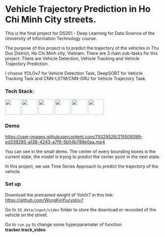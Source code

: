 # Vehicle Trajectory Prediction in Ho Chi Minh City streets.

This is the final project for DS201 - Deep Learning for Data Science of the University of Information Technology course.

The purpose of this project is to predict the trajectory of the vehicles in Thu Duc District, Ho Chi Minh city, Vietnam. There are 3 main sub-tasks for this project. 
There are Vehicle Detection, Vehicle Tracking and Vehicle Trajectory Prediction.

I choose YOLOv7 for Vehicle Detection Task, DeepSORT for Vehicle Tracking Task and CNN-LSTM/CNN-GRU for Vehicle Trajectory Task.

### Tech Stack:
<p>
<img src="https://cdn.jsdelivr.net/gh/devicons/devicon/icons/pytorch/pytorch-original.svg" height="50px" width="50px"/>
<img src="https://cdn.jsdelivr.net/gh/devicons/devicon/icons/tensorflow/tensorflow-original.svg" height="50px" width="50px" />
<img src="https://cdn.jsdelivr.net/gh/devicons/devicon/icons/python/python-original.svg" height="50px" width="50px" />
<img src="https://cdn.jsdelivr.net/gh/devicons/devicon/icons/opencv/opencv-original.svg"  height="50px" width="50px"/>
<img src="https://cdn.jsdelivr.net/gh/devicons/devicon/icons/vscode/vscode-original.svg" height="50px" width="50px"/>
<img src="https://cdn.jsdelivr.net/gh/devicons/devicon/icons/anaconda/anaconda-original.svg" height="50px" width="50px"/>

</p>


### Demo



https://user-images.githubusercontent.com/79329526/215509399-ed339285-a138-4243-a7f9-5b04b788e0aa.mp4



You can see in the small demo. The center of every bounding boxes is the current state, the model is trying to predict the center point in the next state.

In this project, we use Time Series Approach to predict the trajectory of the vehicle.


### Set up
Download the pretrained weight of YoloV7 in this link: https://github.com/WongKinYiu/yolov7 

Go to `IO_data/input/video` folder to store the download or recorded of the vehicle on the street. 

Go to `run.py` to change some hyperparamater of function __tracker.track_video__
